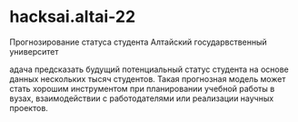 # hacksai.altai-22

Прогнозирование статуса студента
Алтайский государвственный университет

адача предсказать будущий потенциальный статус студента на основе данных нескольких тысяч студентов.
Такая прогнозная модель может стать хорошим инструментом при планировании учебной работы в вузах,
взаимодействии с работодателями или реализации научных проектов.
